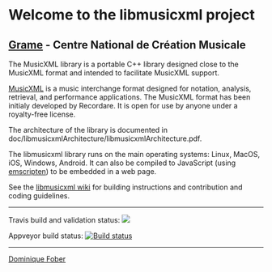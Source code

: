 Welcome to the libmusicxml project
======================================================================

[Grame](http://www.grame.fr) - Centre National de Création Musicale
----------------------------------------------------------------------

The MusicXML library is a portable C++ library designed close to the MusicXML format and intended to facilitate MusicXML support.

[MusicXML](http://www.musicxml.com/) is a music interchange format designed for notation, analysis, retrieval, and performance applications. The MusicXML format has been initialy developed by Recordare. It is open for use by anyone under a royalty-free license.

The architecture of the library is documented in doc/libmusicxmlArchitecture/libmusicxmlArchitecture.pdf.

The libmusicxml library runs on the main operating systems: Linux, MacOS, iOS, Windows, Android. It can also be compiled to JavaScript (using [emscripten](http://emscripten.org)) to be embedded in a web page.

See the [libmusicxml wiki](https://github.com/grame-cncm/libmusicxml/wiki) for building instructions and contribution and coding guidelines.


---

Travis build and validation status:  <a href="https://travis-ci.org/grame-cncm/libmusicxml"><img src="https://travis-ci.org/grame-cncm/libmusicxml.svg?branch=dev"></a>

Appveyor build status:  [![Build status](https://ci.appveyor.com/api/projects/status/7fxl66w2bgl1fucs?svg=true)](https://ci.appveyor.com/project/dfober/libmusicxml)

----------------------------------------------------------------------
[Dominique Fober](https://github.com/dfober)
